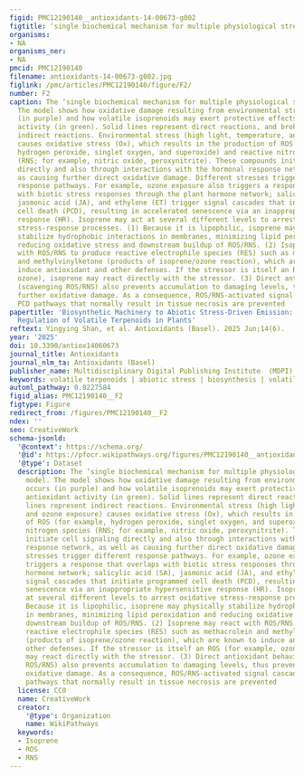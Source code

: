 ```yaml
---
figid: PMC12190140__antioxidants-14-00673-g002
figtitle: ‘single biochemical mechanism for multiple physiological stressors’ model
organisms:
- NA
organisms_ner:
- NA
pmcid: PMC12190140
filename: antioxidants-14-00673-g002.jpg
figlink: /pmc/articles/PMC12190140/figure/F2/
number: F2
caption: The ‘single biochemical mechanism for multiple physiological stressors’ model.
  The model shows how oxidative damage resulting from environmental stress occurs
  (in purple) and how volatile isoprenoids may exert protective effects through antioxidant
  activity (in green). Solid lines represent direct reactions, and broken lines represent
  indirect reactions. Environmental stress (high light, temperature, and ozone exposure)
  causes oxidative stress (Ox), which results in the production of ROS (for example,
  hydrogen peroxide, singlet oxygen, and superoxide) and reactive nitrogen species
  (RNS; for example, nitric oxide, peroxynitrite). These compounds initiate cell signaling
  directly and also through interactions with the hormonal response network, as well
  as causing further direct oxidative damage. Different stresses trigger different
  response pathways. For example, ozone exposure also triggers a response that overlaps
  with biotic stress responses through the plant hormone network; salicylic acid (SA),
  jasmonic acid (JA), and ethylene (ET) trigger signal cascades that initiate programmed
  cell death (PCD), resulting in accelerated senescence via an inappropriate hypersensitive
  response (HR). Isoprene may act at several different levels to arrest oxidative
  stress-response processes. (1) Because it is lipophilic, isoprene may physically
  stabilize hydrophobic interactions in membranes, minimizing lipid peroxidation and
  reducing oxidative stress and downstream buildup of ROS/RNS. (2) Isoprene may react
  with ROS/RNS to produce reactive electrophile species (RES) such as methacrolein
  and methylvinylketone (products of isoprene/ozone reaction), which are known to
  induce antioxidant and other defenses. If the stressor is itself an ROS (for example,
  ozone), isoprene may react directly with the stressor. (3) Direct antioxidant behavior
  (scavenging ROS/RNS) also prevents accumulation to damaging levels, thus preventing
  further oxidative damage. As a consequence, ROS/RNS-activated signal cascades and
  PCD pathways that normally result in tissue necrosis are prevented
papertitle: 'Biosynthetic Machinery to Abiotic Stress-Driven Emission: Decoding Multilayer
  Regulation of Volatile Terpenoids in Plants'
reftext: Yingying Shan, et al. Antioxidants (Basel). 2025 Jun;14(6).
year: '2025'
doi: 10.3390/antiox14060673
journal_title: Antioxidants
journal_nlm_ta: Antioxidants (Basel)
publisher_name: Multidisciplinary Digital Publishing Institute  (MDPI)
keywords: volatile terpenoids | abiotic stress | biosynthesis | volatile emission
automl_pathway: 0.8227584
figid_alias: PMC12190140__F2
figtype: Figure
redirect_from: /figures/PMC12190140__F2
ndex: ''
seo: CreativeWork
schema-jsonld:
  '@context': https://schema.org/
  '@id': https://pfocr.wikipathways.org/figures/PMC12190140__antioxidants-14-00673-g002.html
  '@type': Dataset
  description: The ‘single biochemical mechanism for multiple physiological stressors’
    model. The model shows how oxidative damage resulting from environmental stress
    occurs (in purple) and how volatile isoprenoids may exert protective effects through
    antioxidant activity (in green). Solid lines represent direct reactions, and broken
    lines represent indirect reactions. Environmental stress (high light, temperature,
    and ozone exposure) causes oxidative stress (Ox), which results in the production
    of ROS (for example, hydrogen peroxide, singlet oxygen, and superoxide) and reactive
    nitrogen species (RNS; for example, nitric oxide, peroxynitrite). These compounds
    initiate cell signaling directly and also through interactions with the hormonal
    response network, as well as causing further direct oxidative damage. Different
    stresses trigger different response pathways. For example, ozone exposure also
    triggers a response that overlaps with biotic stress responses through the plant
    hormone network; salicylic acid (SA), jasmonic acid (JA), and ethylene (ET) trigger
    signal cascades that initiate programmed cell death (PCD), resulting in accelerated
    senescence via an inappropriate hypersensitive response (HR). Isoprene may act
    at several different levels to arrest oxidative stress-response processes. (1)
    Because it is lipophilic, isoprene may physically stabilize hydrophobic interactions
    in membranes, minimizing lipid peroxidation and reducing oxidative stress and
    downstream buildup of ROS/RNS. (2) Isoprene may react with ROS/RNS to produce
    reactive electrophile species (RES) such as methacrolein and methylvinylketone
    (products of isoprene/ozone reaction), which are known to induce antioxidant and
    other defenses. If the stressor is itself an ROS (for example, ozone), isoprene
    may react directly with the stressor. (3) Direct antioxidant behavior (scavenging
    ROS/RNS) also prevents accumulation to damaging levels, thus preventing further
    oxidative damage. As a consequence, ROS/RNS-activated signal cascades and PCD
    pathways that normally result in tissue necrosis are prevented
  license: CC0
  name: CreativeWork
  creator:
    '@type': Organization
    name: WikiPathways
  keywords:
  - Isoprene
  - ROS
  - RNS
---
```


